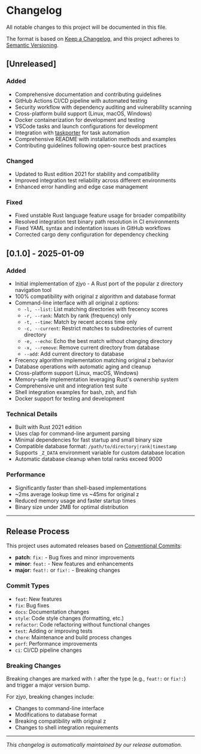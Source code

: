 # Changelog

All notable changes to this project will be documented in this file.

The format is based on [Keep a Changelog](https://keepachangelog.com/en/1.0.0/),
and this project adheres to [Semantic Versioning](https://semver.org/spec/v2.0.0.html).

## [Unreleased]

### Added
- Comprehensive documentation and contributing guidelines
- GitHub Actions CI/CD pipeline with automated testing
- Security workflow with dependency auditing and vulnerability scanning
- Cross-platform build support (Linux, macOS, Windows)
- Docker containerization for development and testing
- VSCode tasks and launch configurations for development
- Integration with [taskporter](https://github.com/syndbg/taskporter) for task automation
- Comprehensive README with installation methods and examples
- Contributing guidelines following open-source best practices

### Changed
- Updated to Rust edition 2021 for stability and compatibility
- Improved integration test reliability across different environments
- Enhanced error handling and edge case management

### Fixed
- Fixed unstable Rust language feature usage for broader compatibility
- Resolved integration test binary path resolution in CI environments
- Fixed YAML syntax and indentation issues in GitHub workflows
- Corrected cargo deny configuration for dependency checking

## [0.1.0] - 2025-01-09

### Added
- Initial implementation of zjyo - A Rust port of the popular z directory navigation tool
- 100% compatibility with original z algorithm and database format
- Command-line interface with all original z options:
  - `-l, --list`: List matching directories with frecency scores
  - `-r, --rank`: Match by rank (frequency) only
  - `-t, --time`: Match by recent access time only
  - `-c, --current`: Restrict matches to subdirectories of current directory
  - `-e, --echo`: Echo the best match without changing directory
  - `-x, --remove`: Remove current directory from database
  - `--add`: Add current directory to database
- Frecency algorithm implementation matching original z behavior
- Database operations with automatic aging and cleanup
- Cross-platform support (Linux, macOS, Windows)
- Memory-safe implementation leveraging Rust's ownership system
- Comprehensive unit and integration test suite
- Shell integration examples for bash, zsh, and fish
- Docker support for testing and development

### Technical Details
- Built with Rust 2021 edition
- Uses clap for command-line argument parsing
- Minimal dependencies for fast startup and small binary size
- Compatible database format: `/path/to/directory|rank|timestamp`
- Supports `_Z_DATA` environment variable for custom database location
- Automatic database cleanup when total ranks exceed 9000

### Performance
- Significantly faster than shell-based implementations
- ~2ms average lookup time vs ~45ms for original z
- Reduced memory usage and faster startup times
- Binary size under 2MB for optimal distribution

---

## Release Process

This project uses automated releases based on [Conventional Commits](https://conventionalcommits.org/):

- **patch**: `fix:` - Bug fixes and minor improvements
- **minor**: `feat:` - New features and enhancements
- **major**: `feat!:` or `fix!:` - Breaking changes

### Commit Types

- `feat`: New features
- `fix`: Bug fixes
- `docs`: Documentation changes
- `style`: Code style changes (formatting, etc.)
- `refactor`: Code refactoring without functional changes
- `test`: Adding or improving tests
- `chore`: Maintenance and build process changes
- `perf`: Performance improvements
- `ci`: CI/CD pipeline changes

### Breaking Changes

Breaking changes are marked with `!` after the type (e.g., `feat!:` or `fix!:`) and trigger a major version bump.

For zjyo, breaking changes include:
- Changes to command-line interface
- Modifications to database format
- Breaking compatibility with original z
- Changes to shell integration requirements

---

*This changelog is automatically maintained by our release automation.*
